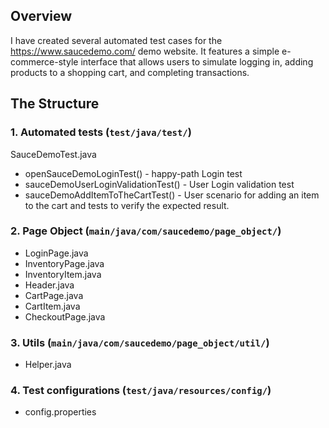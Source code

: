 ## Overview

I have created several automated test cases for the https://www.saucedemo.com/ demo website. 
It features a simple e-commerce-style interface that allows users to simulate logging in, adding products to a shopping cart, and completing transactions. 

## The Structure 

### 1. **Automated tests (`test/java/test/`)**
SauceDemoTest.java
- openSauceDemoLoginTest() - happy-path Login test
- sauceDemoUserLoginValidationTest() - User Login validation test
- sauceDemoAddItemToTheCartTest() - User scenario for adding an item to the cart and tests to verify the expected result.

### 2. **Page Object (`main/java/com/saucedemo/page_object/`)**
- LoginPage.java
- InventoryPage.java
- InventoryItem.java
- Header.java
- CartPage.java
- CartItem.java
- CheckoutPage.java

### 3. **Utils (`main/java/com/saucedemo/page_object/util/`)**
- Helper.java 

### 4. **Test configurations (`test/java/resources/config/`)**
- config.properties
